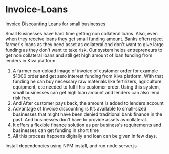 # Invoice-Loans
Invoice Discounting Loans for small businesses

Small Businesses have hard time getting non collateral loans. Also, even when they receive loans they get small funding amount. Banks often reject farmer's loans as they need asset as collateral and don't want to give large funding as they don't want to take risk. Our system helps entrepreneurs to get non collateral loans and still get high amount of loan funding from lenders in Kiva platform. 

1.	A farmer can upload image of invoice of customer order for example $1000 order and get zero interest funding from Kiva platform. With that funding he can buy necessary raw materials like fertilizers, agriculture equipment, etc  needed to fulfil his customer order. Using this system, small businesses can get high loan amount and lenders can also lend risk free. 
2.	And After customer pays back, the amount is added to lenders account 
3.	Advantage of Invoice discounting is It’s available to small-sized businesses that might have been denied traditional bank finance in the past. And businesses don't have to provide assets as collateral. 
4.	It offers a flexible finance solution as per business's requirements and businesses can get funding in short time 
5.	All this process happens digitally and loan can be given in few days.

Install dependencies using NPM install, and run node server.js 
